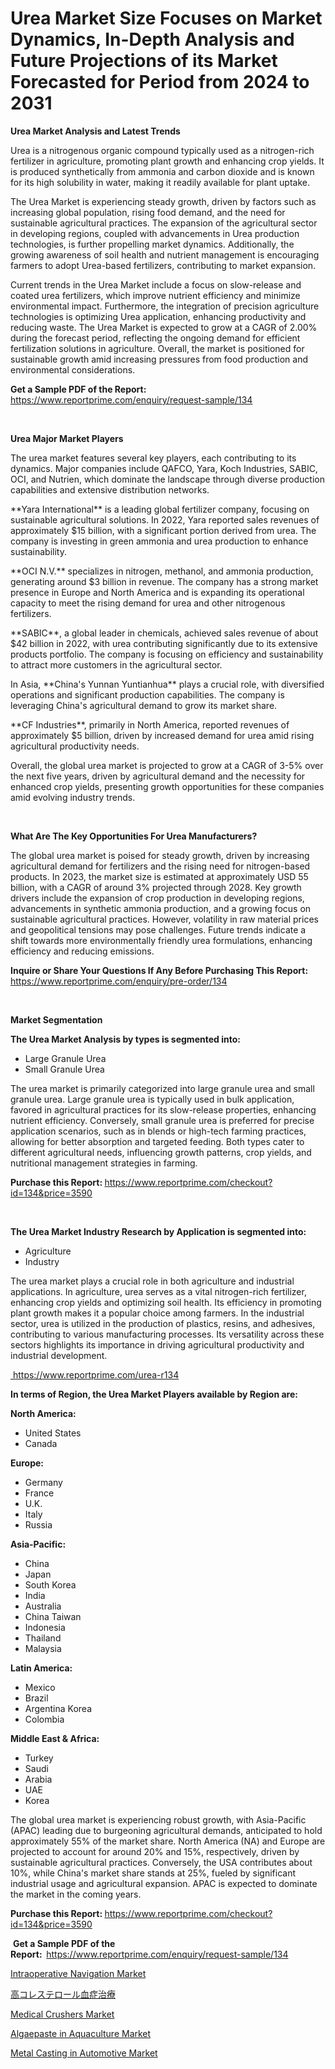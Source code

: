 <p><h1>Urea Market Size Focuses on Market Dynamics, In-Depth Analysis and Future Projections of its Market Forecasted for Period from 2024 to 2031</h1></p><p><strong>Urea Market Analysis and Latest Trends</strong></p>
<p><p>Urea is a nitrogenous organic compound typically used as a nitrogen-rich fertilizer in agriculture, promoting plant growth and enhancing crop yields. It is produced synthetically from ammonia and carbon dioxide and is known for its high solubility in water, making it readily available for plant uptake.</p><p>The Urea Market is experiencing steady growth, driven by factors such as increasing global population, rising food demand, and the need for sustainable agricultural practices. The expansion of the agricultural sector in developing regions, coupled with advancements in Urea production technologies, is further propelling market dynamics. Additionally, the growing awareness of soil health and nutrient management is encouraging farmers to adopt Urea-based fertilizers, contributing to market expansion.</p><p>Current trends in the Urea Market include a focus on slow-release and coated urea fertilizers, which improve nutrient efficiency and minimize environmental impact. Furthermore, the integration of precision agriculture technologies is optimizing Urea application, enhancing productivity and reducing waste. The Urea Market is expected to grow at a CAGR of 2.00% during the forecast period, reflecting the ongoing demand for efficient fertilization solutions in agriculture. Overall, the market is positioned for sustainable growth amid increasing pressures from food production and environmental considerations.</p></p>
<p><strong>Get a Sample PDF of the Report:&nbsp;</strong> <a href="https://www.reportprime.com/enquiry/request-sample/134">https://www.reportprime.com/enquiry/request-sample/134</a></p>
<p>&nbsp;</p>
<p><strong>Urea Major Market Players</strong></p>
<p><p>The urea market features several key players, each contributing to its dynamics. Major companies include QAFCO, Yara, Koch Industries, SABIC, OCI, and Nutrien, which dominate the landscape through diverse production capabilities and extensive distribution networks.</p><p>**Yara International** is a leading global fertilizer company, focusing on sustainable agricultural solutions. In 2022, Yara reported sales revenues of approximately $15 billion, with a significant portion derived from urea. The company is investing in green ammonia and urea production to enhance sustainability.</p><p>**OCI N.V.** specializes in nitrogen, methanol, and ammonia production, generating around $3 billion in revenue. The company has a strong market presence in Europe and North America and is expanding its operational capacity to meet the rising demand for urea and other nitrogenous fertilizers.</p><p>**SABIC**, a global leader in chemicals, achieved sales revenue of about $42 billion in 2022, with urea contributing significantly due to its extensive products portfolio. The company is focusing on efficiency and sustainability to attract more customers in the agricultural sector.</p><p>In Asia, **China's Yunnan Yuntianhua** plays a crucial role, with diversified operations and significant production capabilities. The company is leveraging China's agricultural demand to grow its market share.</p><p>**CF Industries**, primarily in North America, reported revenues of approximately $5 billion, driven by increased demand for urea amid rising agricultural productivity needs.</p><p>Overall, the global urea market is projected to grow at a CAGR of 3-5% over the next five years, driven by agricultural demand and the necessity for enhanced crop yields, presenting growth opportunities for these companies amid evolving industry trends.</p></p>
<p>&nbsp;</p>
<p><strong>What Are The Key Opportunities For Urea Manufacturers?</strong></p>
<p><p>The global urea market is poised for steady growth, driven by increasing agricultural demand for fertilizers and the rising need for nitrogen-based products. In 2023, the market size is estimated at approximately USD 55 billion, with a CAGR of around 3% projected through 2028. Key growth drivers include the expansion of crop production in developing regions, advancements in synthetic ammonia production, and a growing focus on sustainable agricultural practices. However, volatility in raw material prices and geopolitical tensions may pose challenges. Future trends indicate a shift towards more environmentally friendly urea formulations, enhancing efficiency and reducing emissions.</p></p>
<p><strong>Inquire or Share Your Questions If Any Before Purchasing This Report:</strong> <a href="https://www.reportprime.com/enquiry/pre-order/134">https://www.reportprime.com/enquiry/pre-order/134</a></p>
<p>&nbsp;</p>
<p><strong>Market Segmentation</strong></p>
<p><strong>The Urea Market Analysis by types is segmented into:</strong></p>
<p><ul><li>Large Granule Urea</li><li>Small Granule Urea</li></ul></p>
<p><p>The urea market is primarily categorized into large granule urea and small granule urea. Large granule urea is typically used in bulk application, favored in agricultural practices for its slow-release properties, enhancing nutrient efficiency. Conversely, small granule urea is preferred for precise application scenarios, such as in blends or high-tech farming practices, allowing for better absorption and targeted feeding. Both types cater to different agricultural needs, influencing growth patterns, crop yields, and nutritional management strategies in farming.</p></p>
<p><strong>Purchase this Report:&nbsp;</strong><a href="https://www.reportprime.com/checkout?id=134&price=3590">https://www.reportprime.com/checkout?id=134&price=3590</a></p>
<p>&nbsp;</p>
<p><strong>The Urea Market Industry Research by Application is segmented into:</strong></p>
<p><ul><li>Agriculture</li><li>Industry</li></ul></p>
<p><p>The urea market plays a crucial role in both agriculture and industrial applications. In agriculture, urea serves as a vital nitrogen-rich fertilizer, enhancing crop yields and optimizing soil health. Its efficiency in promoting plant growth makes it a popular choice among farmers. In the industrial sector, urea is utilized in the production of plastics, resins, and adhesives, contributing to various manufacturing processes. Its versatility across these sectors highlights its importance in driving agricultural productivity and industrial development.</p></p>
<p><a href="https://www.reportprime.com/urea-r134">&nbsp;https://www.reportprime.com/urea-r134</a></p>
<p><strong>In terms of Region, the Urea Market Players available by Region are:</strong></p>
<p>
    <p> <strong> North America: </strong>
        <ul>
            <li>United States</li>
            <li>Canada</li>
        </ul>
        </p> 
    <p> <strong> Europe: </strong>
        <ul>
            <li>Germany</li>
            <li>France</li>
            <li>U.K.</li>
            <li>Italy</li>
            <li>Russia</li>
        </ul>
        </p> 
    <p> <strong> Asia-Pacific: </strong>
        <ul>
            <li>China</li>
            <li>Japan</li>
            <li>South Korea</li>
            <li>India</li>
            <li>Australia</li>
            <li>China Taiwan</li>
            <li>Indonesia</li>
            <li>Thailand</li>
            <li>Malaysia</li>
        </ul>
        </p> 
    <p> <strong> Latin America: </strong>
        <ul>
            <li>Mexico</li>
            <li>Brazil</li>
            <li>Argentina Korea</li>
            <li>Colombia</li>
        </ul>
        </p> 
    <p> <strong> Middle East & Africa: </strong>
        <ul>
            <li>Turkey</li>
            <li>Saudi</li>
            <li>Arabia</li>
            <li>UAE</li>
            <li>Korea</li>
        </ul>
    </p>
    </p>
<p><p>The global urea market is experiencing robust growth, with Asia-Pacific (APAC) leading due to burgeoning agricultural demands, anticipated to hold approximately 55% of the market share. North America (NA) and Europe are projected to account for around 20% and 15%, respectively, driven by sustainable agricultural practices. Conversely, the USA contributes about 10%, while China's market share stands at 25%, fueled by significant industrial usage and agricultural expansion. APAC is expected to dominate the market in the coming years.</p></p>
<p><strong>Purchase this Report: </strong><a href="https://www.reportprime.com/checkout?id=134&price=3590">https://www.reportprime.com/checkout?id=134&price=3590</a></p>
<p>&nbsp;<strong>Get a Sample PDF of the Report:&nbsp;&nbsp;</strong><a href="https://www.reportprime.com/enquiry/request-sample/134">https://www.reportprime.com/enquiry/request-sample/134</a></p>
<p><strong></strong></p>
<p><p><a href="https://medium.com/@nathan.skinner8798456/pioneering-growth-analyzing-global-intraoperative-navigation-market-dynamics-2024-2031-321d7641c8b3">Intraoperative Navigation Market</a></p><p><a href="https://medium.com/@shepardelmer/%E3%83%8F%E3%82%A4%E3%83%91%E3%83%BC%E3%82%B3%E3%83%AC%E3%82%B9%E3%83%86%E3%83%AD%E3%83%BC%E3%83%AB%E8%A1%80%E7%97%87%E6%B2%BB%E7%99%82%E5%B8%82%E5%A0%B4%E3%81%AE%E3%83%88%E3%83%AC%E3%83%B3%E3%83%89%E3%81%A8%E6%88%A6%E7%95%A5%E7%9A%84%E5%B8%82%E5%A0%B4%E3%82%A4%E3%83%B3%E3%82%B5%E3%82%A4%E3%83%88-2024%E5%B9%B4-2031%E5%B9%B4-95af14a869e4">高コレステロール血症治療</a></p><p><a href="https://www.linkedin.com/pulse/global-medical-crushers-market-share-growth-opportunities-c13me?trackingId=wKVe%2BucHQ4%2BTjnFcuSicOQ%3D%3D">Medical Crushers Market</a></p><p><a href="https://issuu.com/reportprime-2/docs/algaepaste-in-aquaculture-market-si_ae8b24fd47631e">Algaepaste in Aquaculture Market</a></p><p><a href="https://issuu.com/reportprime-2/docs/metal-casting-in-automotive-market-_6058cef6195fce">Metal Casting in Automotive Market</a></p></p>